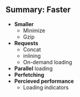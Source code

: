## Summary: Faster

* **Smaller**
  * Minimize
  * Gzip
* **Requests**
  * Concat
  * inlining
  * On-demand loading
* **Parallel** loading
* **Perfetching**
* **Percieved performance**
  * Loading indicators
